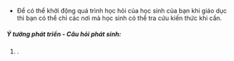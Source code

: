 - Để có thể khởi động quá trình học hỏi của học sinh của bạn khi giáo dục thì bạn có thể chỉ các nơi mà học sinh có thể tra cứu kiến thức khi cần.
##### Ý tưởng phát triển - Câu hỏi phát sinh:
1. . 